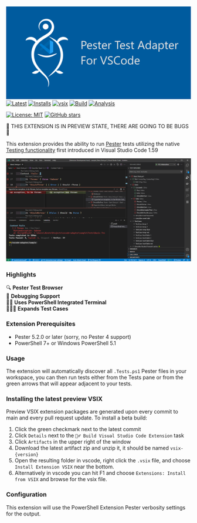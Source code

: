 [![Pester Test Adapter for Visual Studio Code](images/social-preview.png)](https://marketplace.visualstudio.com/items?itemName=pspester.pester-test)
[![Latest](https://img.shields.io/visual-studio-marketplace/v/pspester.pester-test?style=flat-square)](https://marketplace.visualstudio.com/items?itemName=pspester.pester-test)
[![Installs](https://img.shields.io/visual-studio-marketplace/i/pspester.pester-test?style=flat-square)](https://marketplace.visualstudio.com/items?itemName=pspester.pester-test)
[![vsix](https://img.shields.io/github/v/release/pester/vscode-adapter?label=vsix&sort=semver&style=flat-square)](https://github.com/pester/vscode-adapter/releases)
[![Build](https://img.shields.io/github/workflow/status/pester/vscode-adapter/ci.yml?style=flat-square)](https://github.com/pester/vscode-adapter/actions/workflows/ci.yml)
[![Analysis](https://img.shields.io/github/workflow/status/pester/vscode-adapter/codeql-analysis.yml/main?label=codeQL&style=flat-square)](https://github.com/pester/vscode-adapter/actions/workflows/codeql-analysis.yml)

[![License: MIT](https://img.shields.io/npm/l/tslog?logo=tslog&style=flat-square)](https://tldrlegal.com/license/mit-license)
[![GitHub stars](https://img.shields.io/github/stars/pester/vscode-adapter?style=social)](https://github.com/pester/vscode-adapter)

🚧 THIS EXTENSION IS IN PREVIEW STATE, THERE ARE GOING TO BE BUGS 🚧

This extension provides the ability to run [Pester](https://pester.dev/) tests utilizing the native
[Testing functionality](https://code.visualstudio.com/updates/v1_59#_testing-apis) first introduced in Visual Studio Code 1.59

![Example](images/2021-08-07-08-06-26.png)

### Highlights

🔍 **Pester Test Browser** <br>
🐞 **Debugging Support** <br>
👩‍💻 **Uses PowerShell Integrated Terminal** <br>
👨‍👧‍👦 **Expands Test Cases** <br>

### Extension Prerequisites

- Pester 5.2.0 or later (sorry, no Pester 4 support)
- PowerShell 7+ or Windows PowerShell 5.1

### Usage

The extension will automatically discover all `.Tests.ps1` Pester files in your workspace, you can then run tests either
from the Tests pane or from the green arrows that will appear adjacent to your tests.

### Installing the latest preview VSIX

Preview VSIX extension packages are generated upon every commit to main and every pull request update. To install a beta build:

1. Click the green checkmark next to the latest commit
1. Click `Details` next to the `👷‍♂️ Build Visual Studio Code Extension` task
1. Click `Artifacts` in the upper right of the window
1. Download the latest artifact zip and unzip it, it should be named `vsix-{version}`
1. Open the resulting folder in vscode, right click the `.vsix` file, and choose `Install Extension VSIX` near the bottom.
1. Alternatively in vscode you can hit F1 and choose `Extensions: Install from VSIX` and browse for the vsix file.

### Configuration

This extension will use the PowerShell Extension Pester verbosity settings for the output.
